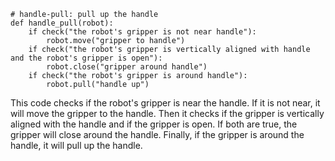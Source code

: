 ```
# handle-pull: pull up the handle
def handle_pull(robot):
    if check("the robot's gripper is not near handle"):
        robot.move("gripper to handle")
    if check("the robot's gripper is vertically aligned with handle and the robot's gripper is open"):
        robot.close("gripper around handle")
    if check("the robot's gripper is around handle"):
        robot.pull("handle up")
``` 

This code checks if the robot's gripper is near the handle. If it is not near, it will move the gripper to the handle. Then it checks if the gripper is vertically aligned with the handle and if the gripper is open. If both are true, the gripper will close around the handle. Finally, if the gripper is around the handle, it will pull up the handle.